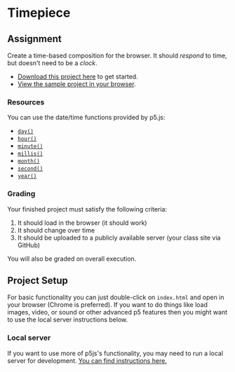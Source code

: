 # Timepiece

## Assignment

Create a time-based composition for the browser. It should _respond_ to time, but doesn't need to be a _clock_.

 * [Download this project here](https://github.com/parsons-cc/timepiece/archive/gh-pages.zip) to get started.
 * [View the sample project in your browser](http://cc.andydayton.com/timepiece/).

### Resources

You can use the date/time functions provided by p5.js:

 * [`day()`](http://p5js.org/reference/#/p5/day)
 * [`hour()`](http://p5js.org/reference/#/p5/hour)
 * [`minute()`](http://p5js.org/reference/#/p5/minute)
 * [`millis()`](http://p5js.org/reference/#/p5/millis)
 * [`month()`](http://p5js.org/reference/#/p5/month)
 * [`second()`](http://p5js.org/reference/#/p5/second)
 * [`year()`](http://p5js.org/reference/#/p5/year)

### Grading

Your finished project must satisfy the following criteria:

 1. It should load in the browser (it should work)
 2. It should change over time
 3. It should be uploaded to a publicly available server (your class site via GitHub)

You will also be graded on overall execution.

## Project Setup

For basic functionality you can just double-click on `index.html` and open in your browser (Chrome is preferred). If you want to do things like load images, video, or sound or other advanced p5 features then you might want to use the local server instructions below.

### Local server

If you want to use more of p5js's functionality, you may need to run a local server for development. [You can find instructions here.](https://gist.github.com/daytona1/3a687b46a43236055819)
